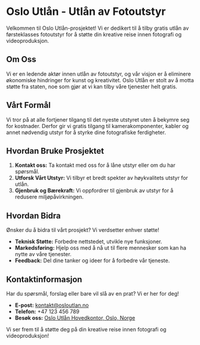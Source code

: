 # Oslo Utlån - Utlån av Fotoutstyr

Velkommen til Oslo Utlån-prosjektet! Vi er dedikert til å tilby gratis utlån av førsteklasses fotoutstyr for å støtte din kreative reise innen fotografi og videoproduksjon.

## Om Oss

Vi er en ledende aktør innen utlån av fotoutstyr, og vår visjon er å eliminere økonomiske hindringer for kunst og kreativitet. Oslo Utlån er stolt av å motta støtte fra staten, noe som gjør at vi kan tilby våre tjenester helt gratis.

## Vårt Formål

Vi tror på at alle fortjener tilgang til det nyeste utstyret uten å bekymre seg for kostnader. Derfor gir vi gratis tilgang til kamerakomponenter, kabler og annet nødvendig utstyr for å styrke dine fotografiske ferdigheter.

## Hvordan Bruke Prosjektet

1. **Kontakt oss:** Ta kontakt med oss for å låne utstyr eller om du har spørsmål.
2. **Utforsk Vårt Utstyr:** Vi tilbyr et bredt spekter av høykvalitets utstyr for utlån.
3. **Gjenbruk og Bærekraft:** Vi oppfordrer til gjenbruk av utstyr for å redusere miljøpåvirkningen.

## Hvordan Bidra

Ønsker du å bidra til vårt prosjekt? Vi verdsetter enhver støtte!

- **Teknisk Støtte:** Forbedre nettstedet, utvikle nye funksjoner.
- **Markedsføring:** Hjelp oss med å nå ut til flere mennesker som kan ha nytte av våre tjenester.
- **Feedback:** Del dine tanker og ideer for å forbedre vår tjeneste.

## Kontaktinformasjon

Har du spørsmål, forslag eller bare vil slå av en prat? Vi er her for deg!

- **E-post:** kontakt@osloutlan.no
- **Telefon:** +47 123 456 789
- **Besøk oss:** [Oslo Utlån Hovedkontor, Oslo, Norge](https://www.google.com/maps?q=Oslo+Utl%C3%A5n)

Vi ser frem til å støtte deg på din kreative reise innen fotografi og videoproduksjon!
